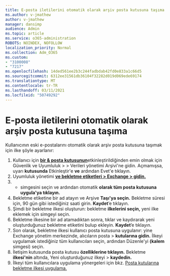 ```yaml
---
title: E-posta iletilerini otomatik olarak arşiv posta kutusuna taşıma
ms.author: v-jmathew
author: v-jmathew
manager: dansimp
audience: Admin
ms.topic: article
ms.service: o365-administration
ROBOTS: NOINDEX, NOFOLLOW
localization_priority: Normal
ms.collection: Adm_O365
ms.custom:
- "3100008"
- "7217"
ms.openlocfilehash: 14ded561ee2b3c244fadbdab42fd0e833a1c66d5
ms.sourcegitcommit: 6312ee31561db36104f32282d019d069ede69174
ms.translationtype: MT
ms.contentlocale: tr-TR
ms.lasthandoff: 03/11/2021
ms.locfileid: "50749292"
---
```

# <a name="automatically-move-email-messages-to-the-archive-mailbox"></a>E-posta iletilerini otomatik olarak arşiv posta kutusuna taşıma

Kullanıcının eski e-postalarını otomatik olarak arşiv posta kutusuna taşımak için ilke şöyle ayarlanır:

1. Kullanıcı için [**bir & posta kutusunun**](https://go.microsoft.com/fwlink/p/?linkid=2077143)etkinleştirildiğinden emin olmak için Güvenlik ve Uyumluluk  >    >   Verileri yönetimi Arşivi'ne gidin. Açmamışsa, uyarı **kutusunda** Etkinleştir'e **ve** ardından Evet'e tıklayın.
2. Uyumluluk yönetimi [**ve bekletme etiketleri > Exchange > gidin.**](https://go.microsoft.com/fwlink/?linkid=2059104)
3. + simgesini seçin ve ardından otomatik **olarak tüm posta kutusuna uygula'ya tıklayın.**
4. Bekletme etiketine bir ad atayın ve Arşive **Taşı'ya seçin.** Bekletme süresi için, 90 gün gibi istediğiniz saati girin. **Kaydet**’e tıklayın.
5. Şimdi bir bekletme ilkesi oluşturun: bekletme **ilkelerini seçin,** yeni ilke eklemek için simgeyi seçin.
6. Bekletme ilkesine bir ad atamadıktan sonra, tıklar ve kaydırarak yeni oluşturduğunuz bekletme etiketini bulup ekleyin. **Kaydet**’e tıklayın.
7. Son olarak, bekletme ilkesi kullanıcı posta kutusuna uygulanır: yine Exchange yönetim merkezinde, alıcıların posta  >  **kutularına gidin.** İlkeyi uygulamak istediğiniz tüm kullanıcıları seçin, ardından Düzenle'yi **(kalem** simgesi) seçin.
8. İletişim kutusunda posta kutusu **özelliklerine tıklayın.** Bekletme **ilkesi'nin** altında, Yeni oluşturduğunuz ilkeyi > **kaydedin.**
9. İlkeyi tüm kullanıcılara uygulama yönergeleri için bkz. [Posta kutularına bekletme ilkesi uygulama.](https://docs.microsoft.com/exchange/security-and-compliance/messaging-records-management/apply-retention-policy)
